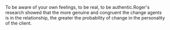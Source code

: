 To be aware of your own feelings, to be real, to be authentic.Roger's research showed that the more genuine and congruent the change agents is in the relationship, the greater the probability of change in the personality of the client.